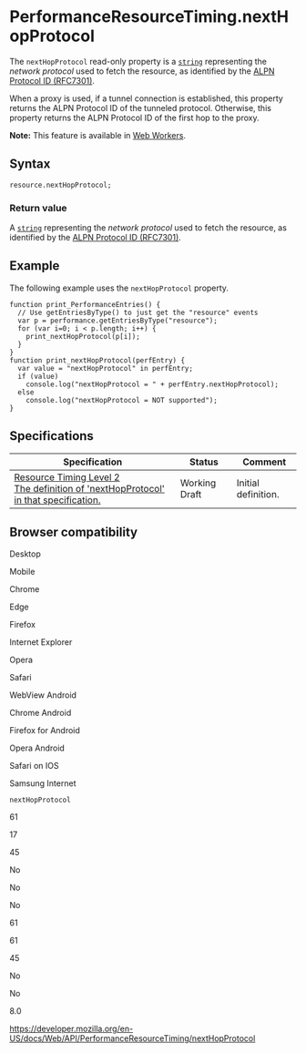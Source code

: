 PerformanceResourceTiming.nextHopProtocol
=========================================

The `nextHopProtocol` read-only property is a [`string`](../domstring) representing the *network protocol* used to fetch the resource, as identified by the [ALPN Protocol ID (RFC7301)](https://datatracker.ietf.org/doc/html/rfc7301).

When a proxy is used, if a tunnel connection is established, this property returns the ALPN Protocol ID of the tunneled protocol. Otherwise, this property returns the ALPN Protocol ID of the first hop to the proxy.

**Note:** This feature is available in [Web Workers](../web_workers_api).

Syntax
------

    resource.nextHopProtocol;

### Return value

A [`string`](../domstring) representing the *network protocol* used to fetch the resource, as identified by the [ALPN Protocol ID (RFC7301)](https://datatracker.ietf.org/doc/html/rfc7301).

Example
-------

The following example uses the `nextHopProtocol` property.

    function print_PerformanceEntries() {
      // Use getEntriesByType() to just get the "resource" events
      var p = performance.getEntriesByType("resource");
      for (var i=0; i < p.length; i++) {
        print_nextHopProtocol(p[i]);
      }
    }
    function print_nextHopProtocol(perfEntry) {
      var value = "nextHopProtocol" in perfEntry;
      if (value)
        console.log("nextHopProtocol = " + perfEntry.nextHopProtocol);
      else
        console.log("nextHopProtocol = NOT supported");
    }

Specifications
--------------

<table><thead><tr class="header"><th>Specification</th><th>Status</th><th>Comment</th></tr></thead><tbody><tr class="odd"><td><a href="https://www.w3.org/TR/resource-timing-2/#dom-performanceresourcetiming-nexthopprotocol">Resource Timing Level 2<br />
<span class="small">The definition of 'nextHopProtocol' in that specification.</span></a></td><td><span class="spec-wd">Working Draft</span></td><td>Initial definition.</td></tr></tbody></table>

Browser compatibility
---------------------

Desktop

Mobile

Chrome

Edge

Firefox

Internet Explorer

Opera

Safari

WebView Android

Chrome Android

Firefox for Android

Opera Android

Safari on IOS

Samsung Internet

`nextHopProtocol`

61

17

45

No

No

No

61

61

45

No

No

8.0

<a href="https://developer.mozilla.org/en-US/docs/Web/API/PerformanceResourceTiming/nextHopProtocol" class="_attribution-link">https://developer.mozilla.org/en-US/docs/Web/API/PerformanceResourceTiming/nextHopProtocol</a>
